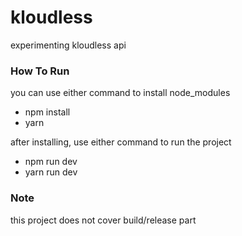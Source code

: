 kloudless
=====
experimenting kloudless api

### How To Run
you can use either command to install node_modules
- npm install
- yarn

after installing, use either command to run the project
- npm run dev
- yarn run dev

### Note
this project does not cover build/release part
